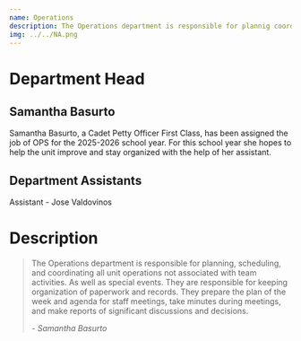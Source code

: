 ```yaml
---
name: Operations
description: The Operations department is responsible for plannig coordinating all unit operations not associated with team activities.
img: ../../NA.png
---
```



# Department Head
## Samantha Basurto

<!-- note to self: this renders as a <p> tag -->
Samantha Basurto, a Cadet Petty Officer First Class, has been assigned the job of OPS for the 2025-2026 school year. For this school year she hopes to help the unit improve and stay organized with the help of her assistant.  

## Department Assistants
Assistant - Jose Valdovinos


# Description

<blockquote>

The Operations department is responsible for planning, scheduling, and coordinating all unit operations not associated with team activities. As well as special events. They are responsible for keeping organization of paperwork and records. They prepare the plan of the week and agenda for staff meetings, take minutes during meetings, and make reports of significant discussions and decisions.

<cite class="blockquote-attrib">- Samantha Basurto</cite>
</blockquote>


